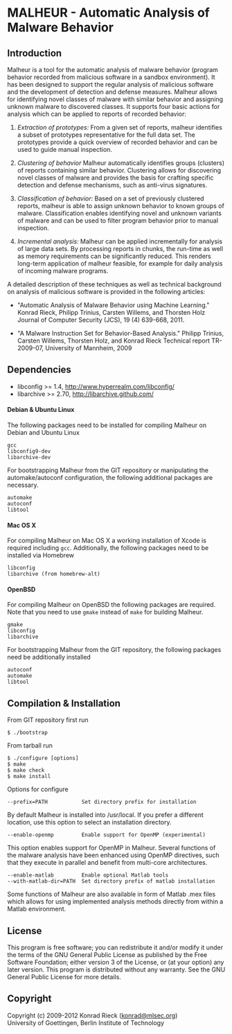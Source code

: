 
MALHEUR - Automatic Analysis of Malware Behavior
==
 
Introduction 
--

Malheur is a tool for the automatic analysis of malware behavior (program
behavior recorded from malicious software in a sandbox environment).  It
has been designed to support the regular analysis of malicious software and
the development of detection and defense measures.  Malheur allows for
identifying novel classes of malware with similar behavior and assigning
unknown malware to discovered classes.  It supports four basic actions for
analysis which can be applied to reports of recorded behavior:

1. *Extraction of prototypes:*
    From a given set of reports, malheur identifies a subset of
    prototypes representative for the full data set. The prototypes
    provide a quick overview of recorded behavior and can be used to
    guide manual inspection.

2. *Clustering of behavior* 
    Malheur automatically identifies groups (clusters) of reports
    containing similar behavior. Clustering allows for discovering novel
    classes of malware and provides the basis for crafting specific
    detection and defense mechanisms, such as anti-virus signatures.

3. *Classification of behavior:* 
    Based on a set of previously clustered reports, malheur is able to
    assign unknown behavior to known groups of malware. Classification
    enables identifying novel and unknown variants of malware and can be
    used to filter program behavior prior to manual inspection.

4. *Incremental analysis:* 
    Malheur can be applied incrementally for analysis of large data
    sets. By processing reports in chunks, the run-time as well as
    memory requirements can be significantly reduced. This renders
    long-term application of malheur feasible, for example for daily
    analysis of incoming malware programs.

A detailed description of these techniques as well as technical
background on analysis of malicious software is provided in the
following articles:

+ "Automatic Analysis of Malware Behavior using Machine Learning."
  Konrad Rieck, Philipp Trinius, Carsten Willems, and Thorsten Holz
  Journal of Computer Security (JCS), 19 (4) 639-668, 2011.

+ "A Malware Instruction Set for Behavior-Based Analysis."
  Philipp Trinius, Carsten Willems, Thorsten Holz, and Konrad Rieck 
  Technical report TR-2009-07, University of Mannheim, 2009

Dependencies
--

+   libconfig >= 1.4, <http://www.hyperrealm.com/libconfig/>
+   libarchive >= 2.70,  <http://libarchive.github.com/>

#### Debian & Ubuntu Linux

The following packages need to be installed for compiling Malheur on Debian
and Ubuntu Linux

    gcc
    libconfig9-dev
    libarchive-dev

For bootstrapping Malheur from the GIT repository or manipulating the
automake/autoconf configuration, the following additional packages are
necessary.

    automake
    autoconf
    libtool

#### Mac OS X

For compiling Malheur on Mac OS X a working installation of Xcode is required
including `gcc`.  Additionally, the following packages need to be installed
via Homebrew

    libconfig
    libarchive (from homebrew-alt)

#### OpenBSD

For compiling Malheur on OpenBSD the following packages are required. Note
that you need to use `gmake` instead of `make` for building Malheur.

    gmake
    libconfig
    libarchive

For bootstrapping Malheur from the GIT repository, the following packages
need be additionally installed

    autoconf
    automake
    libtool

Compilation & Installation
--

From GIT repository first run

    $ ./bootstrap

From tarball run

    $ ./configure [options]
    $ make
    $ make check
    $ make install

Options for configure

    --prefix=PATH           Set directory prefix for installation

By default Malheur is installed into /usr/local. If you prefer
a different location, use this option to select an installation
directory.

    --enable-openmp         Enable support for OpenMP (experimental)
    
This option enables support for OpenMP in Malheur. Several
functions of the malware analysis have been enhanced using
OpenMP directives, such that they execute in parallel and
benefit from multi-core architectures.

    --enable-matlab         Enable optional Matlab tools
    --with-matlab-dir=PATH  Set directory prefix of matlab installation

Some functions of Malheur are also available in form of Matlab
.mex files which allows for using implemented analysis
methods directly from within a Matlab environment.

License
--

This program is free software; you can redistribute it and/or modify
it under the terms of the GNU General Public License as published by
the Free Software Foundation; either version 3 of the License, or
(at your option) any later version.  This program is distributed
without any warranty. See the GNU General Public License for more
details.

Copyright
--

Copyright (c) 2009-2012 Konrad Rieck (konrad@mlsec.org)   
University of Goettingen, Berlin Institute of Technology
